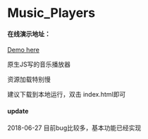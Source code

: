 # Music_Players

#### 在线演示地址：
[Demo here](https://wangwenyue.github.io/Music_Player/)

原生JS写的音乐播放器

资源加载特别慢

建议下载到本地运行，双击 index.html即可

#### update

2018-06-27 目前bug比较多，基本功能已经实现
